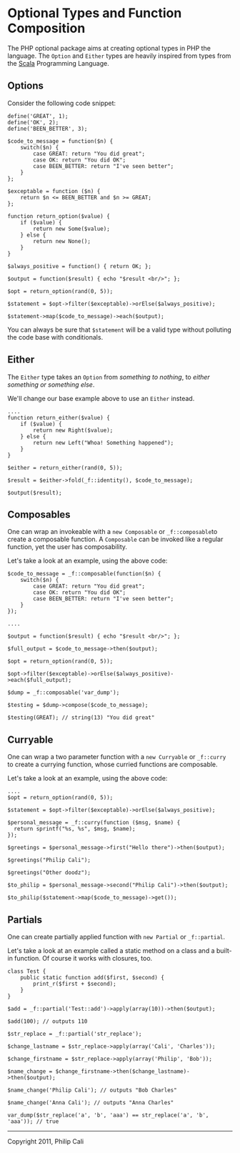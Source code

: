 # Optional Types and Function Composition

The PHP optional package aims at creating optional types in PHP the language.
The `Option` and `Either` types are heavily inspired from types from the
[Scala][Scala] Programming Language.

[Scala]: http://www.scala-lang.org/

## Options

Consider the following code snippet:

```
define('GREAT', 1);
define('OK', 2);
define('BEEN_BETTER', 3);

$code_to_message = function($n) {
    switch($n) {
        case GREAT: return "You did great";
        case OK: return "You did OK";
        case BEEN_BETTER: return "I've seen better";
    }
};

$exceptable = function ($n) { 
    return $n <= BEEN_BETTER and $n >= GREAT; 
};

function return_option($value) {
    if ($value) {
        return new Some($value);
    } else {
        return new None();
    }
}

$always_positive = function() { return OK; };

$output = function($result) { echo "$result <br/>"; };

$opt = return_option(rand(0, 5));

$statement = $opt->filter($exceptable)->orElse($always_positive);

$statement->map($code_to_message)->each($output);
```

You can always be sure that `$statement` will be a valid type without
polluting the code base with conditionals.

## Either

The `Either` type takes an `Option` from _something to nothing_, to _either
something or something else_.

We'll change our base example above to use an `Either` instead.

```
....
function return_either($value) {
    if ($value) {
        return new Right($value);
    } else {
        return new Left("Whoa! Something happened");
    }
}

$either = return_either(rand(0, 5));

$result = $either->fold(_f::identity(), $code_to_message);

$output($result);
```

## Composables

One can wrap an invokeable with a `new Composable` or ```_f::composable```to 
create a composable function. A `Composable` can be invoked like a regular 
function, yet the user has composability.

Let's take a look at an example, using the above code: 

```
$code_to_message = _f::composable(function($n) {
    switch($n) {
        case GREAT: return "You did great";
        case OK: return "You did OK";
        case BEEN_BETTER: return "I've seen better";
    }
});

....

$output = function($result) { echo "$result <br/>"; };

$full_output = $code_to_message->then($output);

$opt = return_option(rand(0, 5));

$opt->filter($exceptable)->orElse($always_positive)->each($full_output);

$dump = _f::composable('var_dump');

$testing = $dump->compose($code_to_message);

$testing(GREAT); // string(13) "You did great"
``` 

## Curryable

One can wrap a two parameter function with a `new Curryable` or ```_f::curry``` 
to create a currying function, whose curried functions are composable.

Let's take a look at an example, using the above code:

```
....
$opt = return_option(rand(0, 5));

$statement = $opt->filter($exceptable)->orElse($always_positive);

$personal_message = _f::curry(function ($msg, $name) {
  return sprintf("%s, %s", $msg, $name);
});

$greetings = $personal_message->first("Hello there")->then($output);

$greetings("Philip Cali");

$greetings("Other doodz");

$to_philip = $personal_message->second("Philip Cali")->then($output);

$to_philip($statement->map($code_to_message)->get());
```

## Partials

One can create partially applied function with `new Partial` or ```_f::partial```.

Let's take a look at an example called a static method on a class and a
built-in function. Of course it works with closures, too.

```
class Test {
    public static function add($first, $second) {
        print_r($first + $second);
    }
}

$add = _f::partial('Test::add')->apply(array(10))->then($output);

$add(100); // outputs 110

$str_replace = _f::partial('str_replace');

$change_lastname = $str_replace->apply(array('Cali', 'Charles'));

$change_firstname = $str_replace->apply(array('Philip', 'Bob'));

$name_change = $change_firstname->then($change_lastname)->then($output);

$name_change('Philip Cali'); // outputs "Bob Charles"

$name_change('Anna Cali'); // outputs "Anna Charles"

var_dump($str_replace('a', 'b', 'aaa') == str_replace('a', 'b', 'aaa')); // true
```

---

Copyright 2011, Philip Cali
